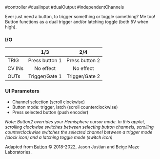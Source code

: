 #controller #dualInput #dualOutput #independentChannels 

Ever just need a button, to trigger something or toggle something? Me too! Button functions as a dual trigger and/or latching toggle (both 5V when high).

### I/O

|        |      1/3       |      2/4       |
| ------ | :------------: | :------------: |
| TRIG   | Press button 1 | Press button 2 |
| CV INs |   No effect    |   No effect    |
| OUTs   | Trigger/Gate 1 | Trigger/Gate 2 |

### UI Parameters
* Channel selection (scroll clockwise)
* Button mode: trigger, latch (scroll counterclockwise)
* Press selected button (push encoder)

_Note: Button2 overrides your Hemisphere cursor mode. In this applet, scrolling clockwise switches between selecting button channels, scrolling counterclockwise switches the selected channel between a trigger mode (clock icon) and a latching toggle mode (switch icon)_


Adapted from [Button](https://github.com/Chysn/O_C-HemisphereSuite/wiki/Button) © 2018-2022, Jason Justian and Beige Maze Laboratories. 